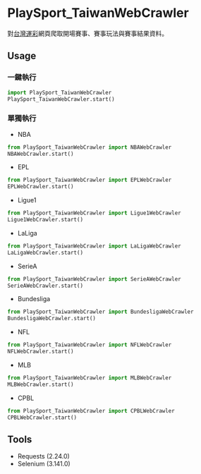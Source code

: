 # PlaySport_TaiwanWebCrawler

對[台灣運彩](https://www.sportslottery.com.tw/zh-tw/game/pre "台灣運彩")網頁爬取開場賽事、賽事玩法與賽事結果資料。

## Usage
### 一鍵執行
```Python
import PlaySport_TaiwanWebCrawler
PlaySport_TaiwanWebCrawler.start()
```
### 單獨執行
- NBA
```Python
from PlaySport_TaiwanWebCrawler import NBAWebCrawler
NBAWebCrawler.start()
```
- EPL
```Python
from PlaySport_TaiwanWebCrawler import EPLWebCrawler
EPLWebCrawler.start()
```
- Ligue1
```Python
from PlaySport_TaiwanWebCrawler import Ligue1WebCrawler
Ligue1WebCrawler.start()
```
- LaLiga
```Python
from PlaySport_TaiwanWebCrawler import LaLigaWebCrawler
LaLigaWebCrawler.start()
```
- SerieA
```Python
from PlaySport_TaiwanWebCrawler import SerieAWebCrawler
SerieAWebCrawler.start()
```
- Bundesliga
```Python
from PlaySport_TaiwanWebCrawler import BundesligaWebCrawler
BundesligaWebCrawler.start()
```
- NFL
```Python
from PlaySport_TaiwanWebCrawler import NFLWebCrawler
NFLWebCrawler.start()
```
- MLB
```Python
from PlaySport_TaiwanWebCrawler import MLBWebCrawler
MLBWebCrawler.start()
```
- CPBL
```Python
from PlaySport_TaiwanWebCrawler import CPBLWebCrawler
CPBLWebCrawler.start()
```

## Tools
- Requests (2.24.0)
- Selenium (3.141.0)
